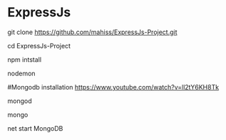 # ExpressJs
git clone https://github.com/mahiss/ExpressJs-Project.git

cd ExpressJs-Project

npm intstall

nodemon

#Mongodb installation
https://www.youtube.com/watch?v=ll2tY6KH8Tk

mongod

mongo

net start MongoDB